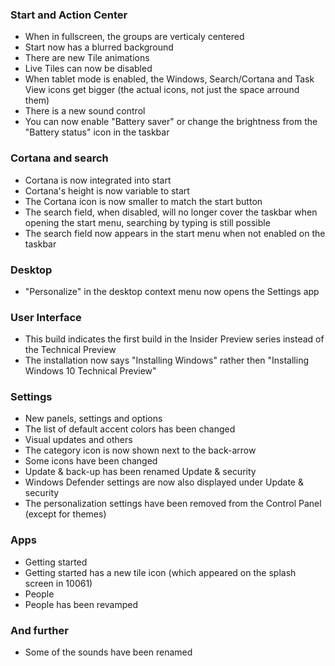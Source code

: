 ### Start and Action Center
- When in fullscreen, the groups are verticaly centered
- Start now has a blurred background
- There are new Tile animations
- Live Tiles can now be disabled
- When tablet mode is enabled, the Windows, Search/Cortana and Task View icons get bigger (the actual icons, not just the space arround them)
- There is a new sound control
- You can now enable "Battery saver" or change the brightness from the "Battery status" icon in the taskbar

### Cortana and search
- Cortana is now integrated into start
- Cortana's height is now variable to start
- The Cortana icon is now smaller to match the start button
- The search field, when disabled, will no longer cover the taskbar when opening the start menu, searching by typing is still possible
- The search field now appears in the start menu when not enabled on the taskbar

### Desktop
- "Personalize" in the desktop context menu now opens the Settings app

### User Interface
- This build indicates the first build in the Insider Preview series instead of the Technical Preview
- The installation now says "Installing Windows" rather then "Installing Windows 10 Technical Preview"

### Settings
- New panels, settings and options
 - The list of default accent colors has been changed
- Visual updates and others
 - The category icon is now shown next to the back-arrow
 - Some icons have been changed
 - Update & back-up has been renamed Update & security
 - Windows Defender settings are now also displayed under Update & security
- The personalization settings have been removed from the Control Panel (except for themes)

### Apps
- Getting started
 - Getting started has a new tile icon (which appeared on the splash screen in 10061)
- People
 - People has been revamped

### And further
- Some of the sounds have been renamed